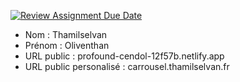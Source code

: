 [![Review Assignment Due Date](https://classroom.github.com/assets/deadline-readme-button-24ddc0f5d75046c5622901739e7c5dd533143b0c8e959d652212380cedb1ea36.svg)](https://classroom.github.com/a/ismyVXjU)
- Nom : Thamilselvan
- Prénom : Oliventhan
- URL public : profound-cendol-12f57b.netlify.app
- URL public personalisé : carrousel.thamilselvan.fr

